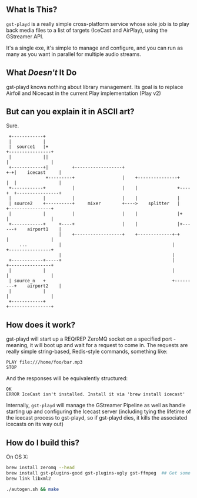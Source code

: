 ## What Is This?

`gst-playd` is a really simple cross-platform service whose sole job is to
play back media files to a list of targets (IceCast and AirPlay), using the
GStreamer API. 

It's a single exe, it's simple to manage and configure, and you can run as
many as you want in parallel for multiple audio streams.

## What *Doesn't* It Do

gst-playd knows nothing about library management. Its goal is to replace
Airfoil and Nicecast in the current Play implementation (Play v2)

## But can you explain it in ASCII art?

Sure.

```
 +------------+
 |            |
 |  source1   |+                                                         +----------------+
 |            ||                                                         |                |
 +------------+|         +------------------+                         +-+|    icecast     |
               +---------+                  |    +---------------+    |  |                |
 +------------+          |                  |    |               +----+  +----------------+
 |            |          |                  |    |               |
 | source2    +----------+     mixer        +---->    splitter   |       +----------------+
 |            |          |                  |    |               |+      |                |
 +------------+     +----+                  |    |               |+------+    airport1    |
                    |    +------------------+    +-------------+-+       |                |
     ...            |                                          |         +----------------+
                    |                                          |
 +------------+-----+                                          |         +----------------+
 |            |                                                |         |                |
 | source_n   +                                                +---------+    airport2    |
 |            |                                                          |                |
 +------------+                                                          +----------------+
```

## How does it work?

gst-playd will start up a REQ/REP ZeroMQ socket on a specified port - meaning,
it will boot up and wait for a request to come in. The requests are really
simple string-based, Redis-style commands, something like:

```
PLAY file:///home/foo/bar.mp3
STOP
```

And the responses will be equivalently structured:

```
OK
ERROR IceCast isn't installed. Install it via 'brew install icecast'
```

Internally, `gst-playd` will manage the GStreamer Pipeline as well as handle
starting up and configuring the Icecast server (including tying the lifetime
of the icecast process to gst-playd, so if gst-playd dies, it kills the
associated icecasts on its way out)

## How do I build this?

On OS X:

```sh
brew install zeromq --head
brew install gst-plugins-good gst-plugins-ugly gst-ffmpeg  ## Get some coffee.
brew link libxml2

./autogen.sh && make
```
